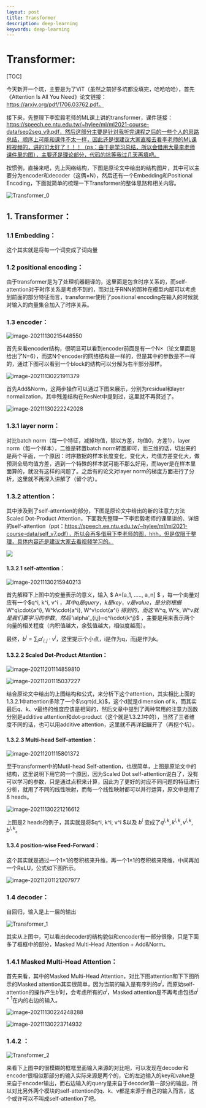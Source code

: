 ```yaml
---
layout: post
title: Transformer
description: deep-learning
keywords: deep-learning
---
```


# Transformer:

[TOC]

今天新开一个坑，主要是为了ViT（虽然之前好多坑都没填完，哈哈哈哈），首先《Attention Is All You Need》论文链接：https://arxiv.org/pdf/1706.03762.pdf。

接下来，先整理下李宏毅老师的ML课上讲的transformer，课件链接：https://speech.ee.ntu.edu.tw/~hylee/ml/ml2021-course-data/seq2seq_v9.pdf，然后这部分主要是针对我听完课程之后的一些个人的思路总结，顺序上可能和课件不太一样，因此还是很建议大家直接去看李老师的ML课程视频的，讲的可太好了！！！（ps：由于是学习总结，所以会借用大量李老师课件里的图），主要还是理论部分，代码的坑等我过几天再填吧。

按惯例，直接来吧，先上网络结构，下图是原论文中给出的结构图片，其中可以主要分为encoder和decoder（这俩×N），然后还有一个Embedding和Positional Encoding，下面就简单的梳理一下Transformer的整体思路和相关内容。

![Transformer_0](https://raw.githubusercontent.com/Mateguo1/Pictures/master/img/Transformer_0.jpg)

## 1. Transformer：

### 1.1 Embedding：

这个其实就是将每一个词变成了词向量

### 1.2 positional encoding：

由于transformer是为了处理机器翻译的，这里面是包含时序关系的，而self-attention对于时序关系是考虑不到的，而对比于RNN的那种在模型内部可以考虑到前面的部分特征而言，transformer使用了positional encoding在输入的时候就对输入的向量集合加入了时序关系。

### 1.3 encoder：

![image-20211130215448550](https://raw.githubusercontent.com/Mateguo1/Pictures/master/img/image-20211130215448550.png)

首先来看encoder结构，很明显可以看到encoder前面是有一个N×（论文里面是给出了N=6），而这N个encoder的网络结构是一样的，但是其中的参数是不一样的，通过下图可以看到一个block的结构可以分解为右半部分那样。

![image-20211130221911379](https://raw.githubusercontent.com/Mateguo1/Pictures/master/img/image-20211130221911379.png)

首先Add&Norm，这两步操作可以通过下图来展示，分别为residual和layer normalization，其中残差结构在ResNet中提到过，这里就不再赘述了。

![image-20211130222242028](https://raw.githubusercontent.com/Mateguo1/Pictures/master/img/image-20211130222242028.png)

### 1.3.1 layer norm：

对比batch norm（每一个特征，减掉均值，除以方差，均值0，方差1），layer norm（每一个样本），二维是转置batch norm转置即可，而三维的话，切出来的是两个平面，一个原因：时序数据的样本长度变化，变化大，均值方差变化大，做预测全局均值方差，遇到一个特殊的样本就可能不那么好用，而layer是在样本里面算的，就没有这样的问题了。之后有的论文对layer norm的梯度方面进行了分析，这里就不再深入讲解了（留个坑）。

### 1.3.2 attention：

其中涉及到了self-attention的部分，下图是原论文中给出的新的注意力方法Scaled Dot-Product Attention，下面我先整理一下李宏毅老师的课里讲的、详细的self-attention（ppt：https://speech.ee.ntu.edu.tw/~hylee/ml/ml2021-course-data/self_v7.pdf），所以会再多借用下李老师的图，hhh，但是仅限于整理，具体内容还是建议大家去看视频学习的。

![](https://raw.githubusercontent.com/Mateguo1/Pictures/master/img/image-20211201114128528.png)

#### 1.3.2.1 self-attention：

![image-20211130215940213](https://raw.githubusercontent.com/Mateguo1/Pictures/master/img/image-20211130215940213.png)

首先解释下上图中的变量表示的意义，输入 $ A=[a_1, ....., a_n] $ ，每一个向量对应有一个$q^i, k^i, v^i $，其中q是query，k是key，v是value，是分别根据$ W^q\cdot{a^i}, W^k\cdot{a^i}, W^v\cdot{a^i} $得到的，而这$ W^q, W^k, W^v$就是我们要学习的参数，然后$ \alpha'_{i,j}=q^i\cdot{k^j}$ ，主要是用来表示两个向量的相关程度（内积值越大，余弦值越大，相似度越高）。

最终，$b^i=\sum_{i} \alpha'_{i,j} \cdot v^i$，这里提示个小点，i是作为q，而j是作为k。

#### 1.3.2.2 Scaled Dot-Product Attention：

![image-20211201114859810](https://raw.githubusercontent.com/Mateguo1/Pictures/master/img/image-20211201114859810.png)

![image-20211201115037227](https://raw.githubusercontent.com/Mateguo1/Pictures/master/img/image-20211201115037227.png)

结合原论文中给出的上图结构和公式，来分析下这个attention，其实相比上面的1.3.2.1中attention多除了一个$\sqrt{d_k}$，这个d就是dimension of k，而其实最后q、k、v最终的维度应该是相同的，然后文章中提到了两种常用的注意力函数分别是additive attention和dot-product（这个就是1.3.2.1中的），当然了三者维度不同的话，也可以用additive attention，这里就不再详细展开了（再挖个坑）。

#### 1.3.2.3 Multi-head Self-attention：

![image-20211201115801372](https://raw.githubusercontent.com/Mateguo1/Pictures/master/img/image-20211201115801372.png)

至于transformer中的Mutil-head Self-attention，也很简单，上图是原论文中的结构，这里说明下用它的一个原因，因为Scaled Dot self-attention说白了，没有可以学习的参数，只是通过点积来计算，因此为了更好的对应不同问题的特征进行分析，就用了不同的线性映射，而每一个线性映射都可以并行运算，原文中是用了8 heads。

![image-20211130221216612](https://raw.githubusercontent.com/Mateguo1/Pictures/master/img/image-20211130221216612.png)

上图是2 heads的例子，其实就是将$q^i, k^i, v^i $以及 $b^i$ 变成了$q^{i,k}, k^{i,k}, v^{i,k}, b^{i,k}$。

#### 1.3.4 position-wise Feed-Forward：

这个其实就是通过一个1×1的卷积核来升维，再一个1×1的卷积核来降维，中间再加一个ReLU，公式如下图所示。

![image-20211201121207977](https://raw.githubusercontent.com/Mateguo1/Pictures/master/img/image-20211201121207977.png)

### 1.4 decoder：

自回归，输入是上一层的输出

![Transformer_1](https://raw.githubusercontent.com/Mateguo1/Pictures/master/img/Transformer_1.jpg)

其实从上图中，可以看出decoder的结构貌似和encoder有一部分很像，只是下面多了框框中的部分，Masked Multi-Head Attention + Add&Norm。

### 1.4.1 Masked Multi-Head Attention：

首先来看，其中的Masked Multi-Head Attention，对比下图attention和下下图所示的Masked attention其实很简单，因为当前的输入是有序列的$a^i$，而原始self-attention的操作产生$b^i$时，会考虑所有的$a^i$，Masked attention是不再考虑包括$a^{i+1}$在内的右边的输入。

![image-20211130224248288](https://raw.githubusercontent.com/Mateguo1/Pictures/master/img/image-20211130224248288.png)

![image-20211130223714932](https://raw.githubusercontent.com/Mateguo1/Pictures/master/img/image-20211130223714932.png)

### 1.4.2 ：

![Transformer_2](https://raw.githubusercontent.com/Mateguo1/Pictures/master/img/Transformer_2.jpg)

来看下上图中的很模糊的框框里面输入来源的对比吧，可以发现在decoder和encoder很相似那部分的输入实际来源是两个的，它的左边输入的key和value是来自于encoder输出，而右边输入的query是来自于decoder第一部分的输出，所以对比另外两个模块的self-attention的q、k、v都是来源于自己的输入而言，这个或许可以不叫成self-attention了吧。
